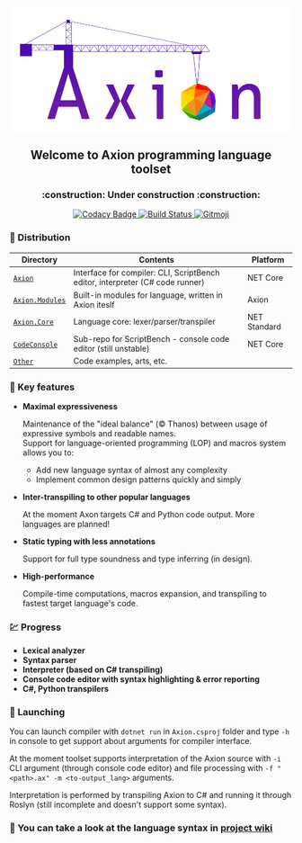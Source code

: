 <img align="center" src="Other/Graphics/Axion-mini.png" />

<h2 align="center">Welcome to Axion programming language toolset</h2>
<h3 align="center">:construction: Under construction :construction:</h3>

<p align="center">
  <a href="https://app.codacy.com/manual/f1uctus/Axion?utm_source=github.com&utm_medium=referral&utm_content=F1uctus/Axion&utm_campaign=Badge_Grade_Dashboard">
    <img src="https://api.codacy.com/project/badge/Grade/5c60bd255f884ed88bb9248155f8abac"
       alt="Codacy Badge">
  </a>
  <a href="https://ci.appveyor.com/project/F1uctus/axion">
    <img src="https://ci.appveyor.com/api/projects/status/ij2j74injuejodf2?svg=true"
       alt="Build Status">
  </a>
  <a href="https://gitmoji.carloscuesta.me">
    <img src="https://img.shields.io/badge/gitmoji-%20😜%20😍-FFDD67.svg?style=flat-square"
       alt="Gitmoji">
  </a>
</p>

### :open_file_folder: Distribution

| Directory                                               | Contents                                                                      | Platform         |
|---------------------------------------------------------|-------------------------------------------------------------------------------|------------------|
| [`Axion`](Axion)                                        | Interface for compiler: CLI, ScriptBench editor, interpreter (C# code runner) | NET Core         |
| [`Axion.Modules`](Modules)                              | Built-in modules for language, written in Axion iteslf                        | Axion            |
| [`Axion.Core`](Axion.Core)                              | Language core: lexer/parser/transpiler                                        | NET Standard     |
| [`CodeConsole`](https://github.com/F1uctus/CodeConsole) | Sub-repo for ScriptBench - console code editor (still unstable)               | NET Core         |
| [`Other`](Other)                                        | Code examples, arts, etc.                                                     |                  |

### :dart: Key features

- **Maximal expressiveness**

  Maintenance of the "ideal balance" (© Thanos) between usage of expressive symbols and readable names.
  <br>
  Support for language-oriented programming (LOP) and macros system allows you to:

  - Add new language syntax of almost any complexity
  - Implement common design patterns quickly and simply

- **Inter-transpiling to other popular languages**

  At the moment Axon targets C# and Python code output. More languages are planned!
  
- **Static typing with less annotations**

  Support for full type soundness and type inferring (in design).
  
- **High-performance**

  Compile-time computations, macros expansion, and transpiling to fastest target language's code.

### :chart: Progress

- **Lexical analyzer**
- **Syntax parser**
- **Interpreter (based on C# transpiling)**
- **Console code editor with syntax highlighting & error reporting**
- **C#, Python transpilers**

### :rocket: Launching

You can launch compiler with `dotnet run` in `Axion.csproj` folder
and type `-h` in console to get support about arguments for compiler interface.

At the moment toolset supports interpretation of the Axion source
with `-i` CLI argument (through console code editor) and
file processing with `-f "<path>.ax" -m <to-output_lang>` arguments.

Interpretation is performed by transpiling Axion to C# and running
it through Roslyn (still incomplete and doesn't support some syntax).

### :scroll: You can take a look at the language syntax in [project wiki](https://github.com/F1uctus/Axion/wiki)
